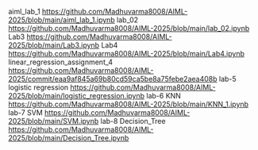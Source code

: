 aiml_lab_1 https://github.com/Madhuvarma8008/AIML-2025/blob/main/aiml_lab_1.ipynb
lab_02 https://github.com/Madhuvarma8008/AIML-2025/blob/main/lab_02.ipynb
Lab3 https://github.com/Madhuvarma8008/AIML-2025/blob/main/Lab3.ipynb
Lab4 https://github.com/Madhuvarma8008/AIML-2025/blob/main/Lab4.ipynb
linear_regression_assignment_4 https://github.com/Madhuvarma8008/AIML-2025/commit/eaa9af845a69b80cd59ca5be8a75febe2aea408b
lab-5 logistic regression https://github.com/Madhuvarma8008/AIML-2025/blob/main/logistic_regression.ipynb
lab-6 KNN https://github.com/Madhuvarma8008/AIML-2025/blob/main/KNN_1.ipynb
lab-7 SVM https://github.com/Madhuvarma8008/AIML-2025/blob/main/SVM.ipynb
lab-8 Decision_Tree https://github.com/Madhuvarma8008/AIML-2025/blob/main/Decision_Tree.ipynb
